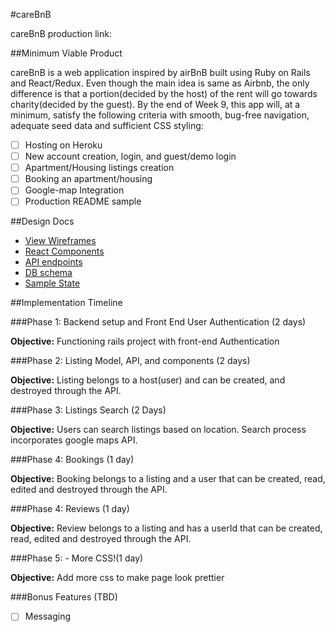 #careBnB

careBnB production link:

##Minimum Viable Product

careBnB is a web application inspired by airBnB built using Ruby on Rails and React/Redux. Even though the main idea is same as Airbnb, the only difference is that a portion(decided by the host) of the rent will go towards charity(decided by the guest). By the end of Week 9, this app will, at a minimum, satisfy the following criteria with smooth, bug-free navigation, adequate seed data and sufficient CSS styling:

 - [ ] Hosting on Heroku
 - [ ] New account creation, login, and guest/demo login
 - [ ] Apartment/Housing listings creation
 - [ ] Booking an apartment/housing
 - [ ] Google-map Integration
 - [ ] Production README sample

##Design Docs

* [View Wireframes][wireframes]
* [React Components][components]
* [API endpoints][api-endpoints]
* [DB schema][schema]
* [Sample State][sample-state]

[wireframes]: docs/wireframes
[components]: docs/component-hierarchy.md
[sample-state]: docs/sample-state.md
[api-endpoints]: docs/api-endpoints.md
[schema]: docs/schema.md

##Implementation Timeline

###Phase 1: Backend setup and Front End User Authentication (2 days)

**Objective:** Functioning rails project with front-end Authentication

###Phase 2: Listing Model, API, and components (2 days)

**Objective:** Listing belongs to a host(user) and can be created, and destroyed through the API.

###Phase 3: Listings Search (2 Days)

**Objective:** Users can search listings based on location. Search process incorporates google maps API.

###Phase 4: Bookings (1 day)

**Objective:** Booking belongs to a listing and a user that can be created, read, edited and destroyed through the API.

###Phase 4: Reviews (1 day)

**Objective:** Review belongs to a listing and has a userId that can be created, read, edited and destroyed through the API.

###Phase 5: - More CSS!(1 day)

**Objective:** Add more css to make page look prettier

###Bonus Features (TBD)

- [ ] Messaging
